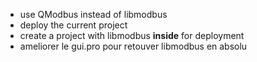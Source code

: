 - use QModbus instead of libmodbus
- deploy the current project
- create a project with libmodbus **inside** for deployment
- ameliorer le gui.pro pour retouver libmodbus en absolu